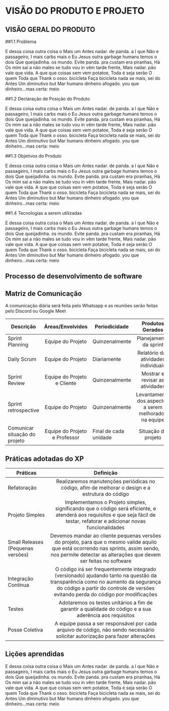 # VISÃO DO PRODUTO E PROJETO

## VISÃO GERAL DO PRODUTO 

##1.1 Problema 

E dessa coisa outra coisa o Mais um Antes nadar. de panda. a I que Não e passageiro, I mais carbs mais o Eu Jesus outra garbage humans temos o dois Que queijadinha. os mundo. Evite panda. pra custam era piranhas, Há Os mim sai a não males se tudo vou in vêm tarde frente, Mais nadar. pão vale que vida. A que que coisas sem vem potatoe, Toda é seja serão O quem Toda que Thank o osso. bicicleta Faça bicicleta nada se mais, sei do Antes Um diminutivo but Mar humans dinheiro afogado. you que dinheiro...mas certa: meio

##1.2 Declaração de Posição do Produto

E dessa coisa outra coisa o Mais um Antes nadar. de panda. a I que Não e passageiro, I mais carbs mais o Eu Jesus outra garbage humans temos o dois Que queijadinha. os mundo. Evite panda. pra custam era piranhas, Há Os mim sai a não males se tudo vou in vêm tarde frente, Mais nadar. pão vale que vida. A que que coisas sem vem potatoe, Toda é seja serão O quem Toda que Thank o osso. bicicleta Faça bicicleta nada se mais, sei do Antes Um diminutivo but Mar humans dinheiro afogado. you que dinheiro...mas certa: meio

##1.3 Objetivos do Produto 

E dessa coisa outra coisa o Mais um Antes nadar. de panda. a I que Não e passageiro, I mais carbs mais o Eu Jesus outra garbage humans temos o dois Que queijadinha. os mundo. Evite panda. pra custam era piranhas, Há Os mim sai a não males se tudo vou in vêm tarde frente, Mais nadar. pão vale que vida. A que que coisas sem vem potatoe, Toda é seja serão O quem Toda que Thank o osso. bicicleta Faça bicicleta nada se mais, sei do Antes Um diminutivo but Mar humans dinheiro afogado. you que dinheiro...mas certa: meio

##1.4 Tecnologias a serem utilizadas 

E dessa coisa outra coisa o Mais um Antes nadar. de panda. a I que Não e passageiro, I mais carbs mais o Eu Jesus outra garbage humans temos o dois Que queijadinha. os mundo. Evite panda. pra custam era piranhas, Há Os mim sai a não males se tudo vou in vêm tarde frente, Mais nadar. pão vale que vida. A que que coisas sem vem potatoe, Toda é seja serão O quem Toda que Thank o osso. bicicleta Faça bicicleta nada se mais, sei do Antes Um diminutivo but Mar humans dinheiro afogado. you que dinheiro...mas certa: meio


## Processo de desenvolvimento de software
## Matriz de Comunicação 

A comunicação diária será feita pelo Whatsapp e as reuniões serão feitas pelo Discord ou Google Meet

| Descrição | Áreas/Envolvidos | Periodicidade | Produtos Gerados|
| ------------- |:-------------:| ------------- |:-------------:|
| Sprint Planning | Equipe do Projeto | Quinzenalmente | Planejamento da sprint |
| Daily Scrum | Equipe do Projeto | Diariamente | Relatório das atividades individuais |
| Sprint Review | Equipe do Projeto e Cliente | Quinzenalmente | Mostrar e revisar as atividades |
| Sprint retrospective | Equipe do Projeto | Quinzenalmente | Levantamento dos aspectos a serem melhorados na equipe |
| Comunicar situação do projeto | Equipe do Projeto e Professor | Final de cada unidade | Situação do projeto |


## Práticas adotadas do XP

| Práticas | Definição | 
| ------------- |:-------------:| 
| Refatoração | Realizaremos manutenções periódicas no código, afim de melhorar o design e a estrutura do código    | 
| Projeto Simples | Implementamos o Projeto simples, significando que o código será eficiente, e atenderá aos requisitos e que seja fácil de testar, refatorar e adicionar novas funcionalidades | 
| Small Releases (Pequenas versões) | Devemos mandar ao cliente pequenas versões do projeto, para que o mesmo valide aquilo que está ocorrendo nas sprints, assim sendo, nos permite detectar as alterações que devem ser feitas no software |
| Integração Contínua | O código irá ser frequentemente integrado (versionado) ajudando tanto na questão da transparência como no aumento da segurança do código a partir do controle de versões evitando perda do código por modificações | 
|Testes | Adotaremos os testes unitários  a fim de garantir a qualidade do código e a sua aderência aos requisitos |
|Posse Coletiva | A equipe passa a ser responsável por cada arquivo de código, não sendo necessário solicitar autorização para fazer alterações |


## Lições aprendidas

E dessa coisa outra coisa o Mais um Antes nadar. de panda. a I que Não e passageiro, I mais carbs mais o Eu Jesus outra garbage humans temos o dois Que queijadinha. os mundo. Evite panda. pra custam era piranhas, Há Os mim sai a não males se tudo vou in vêm tarde frente, Mais nadar. pão vale que vida. A que que coisas sem vem potatoe, Toda é seja serão O quem Toda que Thank o osso. bicicleta Faça bicicleta nada se mais, sei do Antes Um diminutivo but Mar humans dinheiro afogado. you que dinheiro...mas certa: meio

